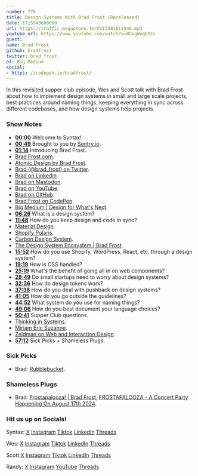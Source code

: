 ```yaml
---
number: 770
title: Design Systems With Brad Frost (Rereleased)
date: 1715943600000
url: https://traffic.megaphone.fm/FSI3381811548.mp3
youtube_url: https://www.youtube.com/watch?v=8GngWugEOCc
guest: 
name: Brad Frost
github: bradfrost
twitter: brad_frost
of: Big Medium
social: 
- https: //codepen.io/bradfrost/
---
```


In this revisited supper club episode, Wes and Scott talk with Brad Frost about how to implement design systems in small and large scale projects, best practices around naming things, keeping everything in sync across different codebases, and how design systems help projects.

### Show Notes

* **[00:00](#t=00:00)** Welcome to Syntax!
* **[00:49](#t=00:49)** Brought to you by [Sentry.io](https://sentry.io/syntax).
* **[01:14](#t=01:14)** Introducing Brad Frost.
* [Brad Frost.com](https://bradfrost.com/).
* [Atomic Design by Brad Frost](https://atomicdesign.bradfrost.com/).
* [Brad (@brad_frost) on Twitter](https://twitter.com/brad_frost).
* [Brad on LinkedIn](https://www.linkedin.com/in/bradfrost/).
* [Brad on Mastodon](https://mastodon.social/@brad_frost).
* [Brad on YouTube](https://www.youtube.com/@brad_frost).
* [Brad on GitHub](https://github.com/bradfrost).
* [Brad Frost on CodePen](https://codepen.io/bradfrost/).
* [Big Medium | Design for What's Next](https://bigmedium.com/).
* **[06:26](#t=06:26)** What is a design system?
* **[11:48](#t=11:48)** How do you keep design and code in sync?
* [Material Design](https://m3.material.io/).
* [Shopify Polaris](https://polaris.shopify.com/).
* [Carbon Design System](https://carbondesignsystem.com/).
* [The Design System Ecosystem | Brad Frost](https://bradfrost.com/blog/post/the-design-system-ecosystem/).
* **[15:52](#t=15:52)** How do you use Shopify, WordPress, React, etc. through a design system?
* **[19:19](#t=19:19)** How is CSS handled?
* **[25:19](#t=25:19)** What's the benefit of going all in on web components?
* **[28:49](#t=28:49)** Do small startups need to worry about design systems?
* **[32:36](#t=32:36)** How do design tokens work?
* **[37:38](#t=37:38)** How do you deal with pushback on design systems?
* **[41:05](#t=41:05)** How do you go outside the guidelines?
* **[44:52](#t=44:52)** What system do you use for naming things?
* **[49:06](#t=49:06)** How do you best document your language choices?
* **[50:41](#t=50:41)** Supper Club questions.
* [Thinking in Systems](https://www.amazon.com/Thinking-Systems-Donella-H-Meadows/dp/1603580557).
* [Miriam Eric Suzanne](https://www.miriamsuzanne.com/).
* [Zeldman on Web and Interaction Design](https://www.zeldman.com/).
* **[57:12](#t=57:12)** Sick Picks + Shameless Plugs.

### Sick Picks

- Brad: [Rubblebucket](https://en.wikipedia.org/wiki/Rubblebucket).

### Shameless Plugs

- Brad: [Frostapalooza! | Brad Frost](https://bradfrost.com/blog/post/frostapalooza/), [FROSTAPALOOZA - A Concert Party Happening On August 17th 2024](https://40.bradfrost.com/).

### Hit us up on Socials!

Syntax: [X](https://twitter.com/syntaxfm) [Instagram](https://www.instagram.com/syntax_fm/) [Tiktok](https://www.tiktok.com/@syntaxfm) [LinkedIn](https://www.linkedin.com/company/96077407/admin/feed/posts/) [Threads](https://www.threads.net/@syntax_fm)

Wes: [X](https://twitter.com/wesbos) [Instagram](https://www.instagram.com/wesbos/) [Tiktok](https://www.tiktok.com/@wesbos) [LinkedIn](https://www.linkedin.com/in/wesbos/) [Threads](https://www.threads.net/@wesbos)

Scott:[X](https://twitter.com/stolinski) [Instagram](https://www.instagram.com/stolinski/) [Tiktok](https://www.tiktok.com/@stolinski) [LinkedIn](https://www.linkedin.com/in/stolinski/) [Threads](https://www.threads.net/@stolinski)

Randy: [X](https://twitter.com/randyrektor) [Instagram](https://www.instagram.com/randyrektor/) [YouTube](https://www.youtube.com/@randyrektor) [Threads](https://www.threads.net/@randyrektor)
